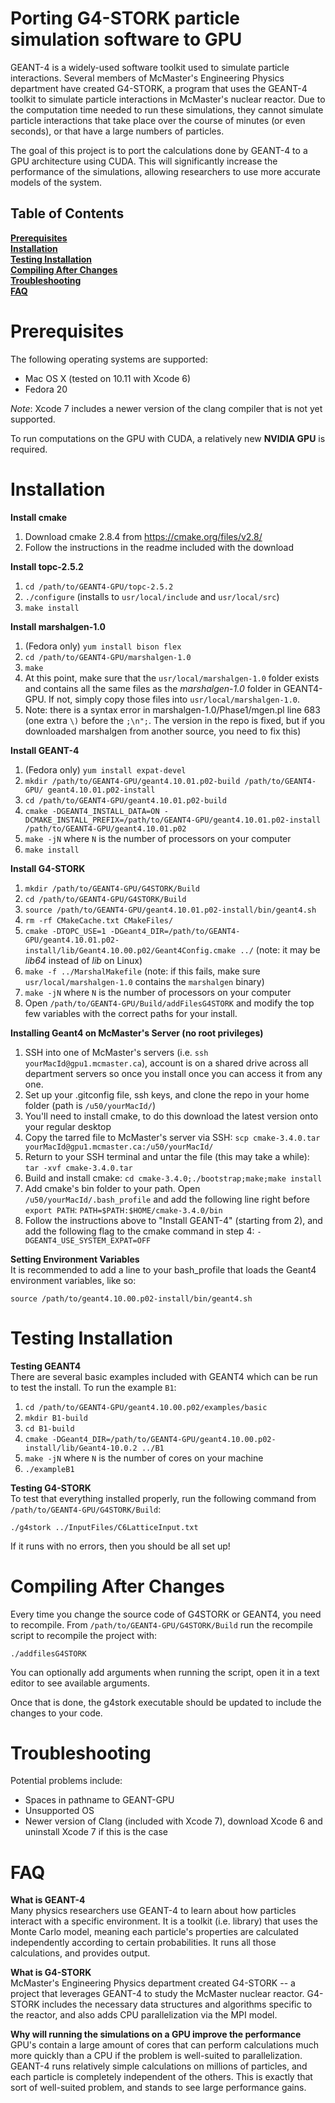 Porting G4-STORK particle simulation software to GPU
==========

GEANT-4 is a widely-used software toolkit used to simulate particle
interactions. Several members of McMaster's Engineering Physics department 
have created G4-STORK, a program that uses the GEANT-4 toolkit to simulate 
particle interactions in McMaster's nuclear reactor. Due to the computation 
time needed to run these simulations, they cannot simulate particle 
interactions that take place over the course of minutes (or even seconds), or 
that have a large numbers of particles.

The goal of this project is to port the calculations done by GEANT-4 to a GPU 
architecture using CUDA. This will significantly increase the performance of 
the simulations, allowing researchers to use more accurate models of the 
system.

## Table of Contents
**[Prerequisites](#prerequisites)**<br>
**[Installation](#installation)**<br>
**[Testing Installation](#testing-installation)**<br>
**[Compiling After Changes](#compiling-after-changes)**<br>
**[Troubleshooting](#troubleshooting)**<br>
**[FAQ](#FAQ)**<br>

Prerequisites
==========
The following operating systems are supported:
- Mac OS X (tested on 10.11 with Xcode 6)
- Fedora 20

*Note*: Xcode 7 includes a newer version of the clang compiler that is not yet 
supported.

To run computations on the GPU with CUDA, a relatively new **NVIDIA GPU** is 
required.

Installation
==========
**Install cmake**<br>
1. Download cmake 2.8.4 from https://cmake.org/files/v2.8/<br>
2. Follow the instructions in the readme included with the download

**Install topc-2.5.2**<br>
1. `cd /path/to/GEANT4-GPU/topc-2.5.2`<br>
2. `./configure` (installs to `usr/local/include` and `usr/local/src`)<br>
3. `make install`

**Install marshalgen-1.0**<br>
1. (Fedora only) `yum install bison flex`<br>
2. `cd /path/to/GEANT4-GPU/marshalgen-1.0`<br>
3. `make`<br>
4. At this point, make sure that the `usr/local/marshalgen-1.0` folder exists
and contains all the same files as the *marshalgen-1.0* folder in GEANT4-GPU. If
not, simply copy those files into `usr/local/marshalgen-1.0`.<br>
5. Note: there is a syntax error in marshalgen-1.0/Phase1/mgen.pl line 683 (one
extra `\)` before the `;\n";`. The version in the repo is fixed, but if you 
downloaded marshalgen from another source, you need to fix this)

**Install GEANT-4**<br>
1. (Fedora only) `yum install expat-devel`<br>
2. `mkdir /path/to/GEANT4-GPU/geant4.10.01.p02-build /path/to/GEANT4-GPU/
geant4.10.01.p02-install`<br>
3. `cd /path/to/GEANT4-GPU/geant4.10.01.p02-build`<br>
4. `cmake -DGEANT4_INSTALL_DATA=ON -DCMAKE_INSTALL_PREFIX=/path/to/GEANT4-GPU/geant4.10.01.p02-install /path/to/GEANT4-GPU/geant4.10.01.p02`<br>
5. `make -jN` where `N` is the number of processors on your computer<br>
6. `make install`

**Install G4-STORK**<br>
1. `mkdir /path/to/GEANT4-GPU/G4STORK/Build`<br>
2. `cd /path/to/GEANT4-GPU/G4STORK/Build`<br>
3. `source /path/to/GEANT4-GPU/geant4.10.01.p02-install/bin/geant4.sh`<br>
4. `rm -rf CMakeCache.txt CMakeFiles/`<br>
5. `cmake -DTOPC_USE=1 -DGeant4_DIR=/path/to/GEANT4-GPU/geant4.10.01.p02-install/lib/Geant4.10.00.p02/Geant4Config.cmake ../` (note: it may be *lib64*
 instead of *lib* on Linux)<br>
6. `make -f ../MarshalMakefile` (note: if this fails, make sure
`usr/local/marshalgen-1.0` contains the `marshalgen` binary)<br>
7. `make -jN` where `N` is the number of processors on your computer
8. Open `/path/to/GEANT4-GPU/Build/addFilesG4STORK` and modify the top few 
variables with the correct paths for your install.

**Installing Geant4 on McMaster's Server (no root privileges)**<br>
1. SSH into one of McMaster's servers (i.e. `ssh yourMacId@gpu1.mcmaster.ca`), account is on a shared drive across all department servers so once you install once you can access it from any one.
2. Set up your .gitconfig file, ssh keys, and clone the repo in your home folder (path is `/u50/yourMacId/`)
3. You'll need to install cmake, to do this download the latest version onto your regular desktop
4. Copy the tarred file to McMaster's server via SSH: `scp cmake-3.4.0.tar yourMacId@gpu1.mcmaster.ca:/u50/yourMacId/`
5. Return to your SSH terminal and untar the file (this may take a while): `tar -xvf cmake-3.4.0.tar`
6. Build and install cmake: `cd cmake-3.4.0;./bootstrap;make;make install`
8. Add cmake's bin folder to your path. Open `/u50/yourMacId/.bash_profile` and add the following line right before `export PATH`: `PATH=$PATH:$HOME/cmake-3.4.0/bin`
9. Follow the instructions above to "Install GEANT-4" (starting from 2), and add the following flag to the cmake command in step 4: `-DGEANT4_USE_SYSTEM_EXPAT=OFF`

**Setting Environment Variables**<br>
It is recommended to add a line to your bash_profile that loads the Geant4
environment variables, like so:
```
source /path/to/geant4.10.00.p02-install/bin/geant4.sh
```

Testing Installation
==========
**Testing GEANT4**<br>
There are several basic examples included with GEANT4 which can be run to test 
the install. To run the example `B1`:<br>
1. `cd /path/to/GEANT4-GPU/geant4.10.00.p02/examples/basic`<br>
2. `mkdir B1-build`<br>
3. `cd B1-build`<br>
4. `cmake -DGeant4_DIR=/path/to/GEANT4-GPU/geant4.10.00.p02-install/lib/Geant4-10.0.2 ../B1`<br>
5. `make -jN` where `N` is the number of cores on your machine<br>
6. `./exampleB1`

**Testing G4-STORK**<br>
To test that everything installed properly, run the following command from 
`/path/to/GEANT4-GPU/G4STORK/Build`: 
```
./g4stork ../InputFiles/C6LatticeInput.txt
```
If it runs with no errors, then you should be all set up!


Compiling After Changes
==========
Every time you change the source code of G4STORK or GEANT4, you need to 
recompile. From `/path/to/GEANT4-GPU/G4STORK/Build` run the recompile script to
recompile the project with:
```
./addfilesG4STORK
```
You can optionally add arguments when running the script, open it in a text 
editor to see available arguments.

Once that is done, the g4stork executable should be updated to include the 
changes to your code.

Troubleshooting
==========
Potential problems include:
- Spaces in pathname to GEANT-GPU
- Unsupported OS
- Newer version of Clang (included with Xcode 7), download Xcode 6 and uninstall
 Xcode 7 if this is the case

FAQ
==========
**What is GEANT-4**<br>
Many physics researchers use GEANT-4 to learn about how particles interact 
with a specific environment. It is a toolkit (i.e. library) that uses the 
Monte Carlo model, meaning each particle's properties are calculated 
independently according to certain probabilities. It runs all those 
calculations, and provides output.

**What is G4-STORK**<br>
McMaster's Engineering Physics department created G4-STORK -- a project that 
leverages GEANT-4 to study the McMaster nuclear reactor. G4-STORK includes the 
necessary data structures and algorithms specific to the reactor, and also 
adds CPU parallelization via the MPI model.

**Why will running the simulations on a GPU improve the performance**<br>
GPU's contain a large amount of cores that can perform calculations much more 
quickly than a CPU if the problem is well-suited to parallelization. GEANT-4 
runs relatively simple calculations on millions of particles, and each 
particle is completely independent of the others. This is exactly that sort of 
well-suited problem, and stands to see large performance gains.
